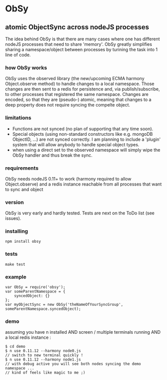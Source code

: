 ObSy
====


## atomic ObjectSync across nodeJS processes
The idea behind ObSy is that there are many cases where one has different nodeJS processes that need to share 'memory'.
ObSy greatly simplifies sharing a namespace/object between processes by turining the task into 1 line of code.


### how ObSy works
ObSy uses the observed library (the new/upcoming ECMA harmony Object.observe method) to handle changes to a local namespace. Those changes are then sent to a redis for persistence and, via publish/subscribe, to other processes that registered the same namespace.
Changes are encoded, so that they are (pseudo-) atomic, meaning that changes to a deep property does not require syncing the compelte object. 


### limitations
- Functions are not synced (no plan of supporting that any time soon). 
- Special objects (using non-standard constructors like e.g. mongoDB ObjectID, ...) are not synced correctly. I am planning to include a 'plugin' system that will allow anybody to handle special object types.
- when using a direct set to the observed namespace will simply wipe the ObSy handler and thus break the sync.


### requirements
ObSy needs nodeJS 0.11+ to work (harmony required to allow Object.observe) and a redis instance reachable from all processes that want to sync and object


### version
ObSy is very early and hardly tested. Tests are next on the ToDo list (see issues).


### installing
````
npm install obsy
````


### tests
````
make test
````


### example
````
var ObSy = require('obsy');
var someParentNamespace = {
	syncedObject: {}
};
var myObjectSync = new ObSy('theNameOfYourSyncGroup', someParentNamespace.syncedObject);
````


### demo
assuming you have n installed AND screen / multiple terminals running AND a local redis instance :
````
$ cd demo
$ n use 0.11.12 --harmony node0.js
// switch to new terminal quickly !
$ n use 0.11.12 --harmony node1.js
// with debug active you will see both nodes syncing the demo namespace ... 
// kind of feels like magic to me ;)
````

